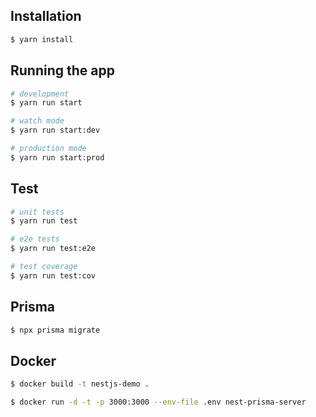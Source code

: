 ## Installation

```bash
$ yarn install
```

## Running the app

```bash
# development
$ yarn run start

# watch mode
$ yarn run start:dev

# production mode
$ yarn run start:prod
```

## Test

```bash
# unit tests
$ yarn run test

# e2e tests
$ yarn run test:e2e

# test coverage
$ yarn run test:cov
```
## Prisma
```bash
$ npx prisma migrate
```

## Docker
```bash
$ docker build -t nestjs-demo .

$ docker run -d -t -p 3000:3000 --env-file .env nest-prisma-server
```

